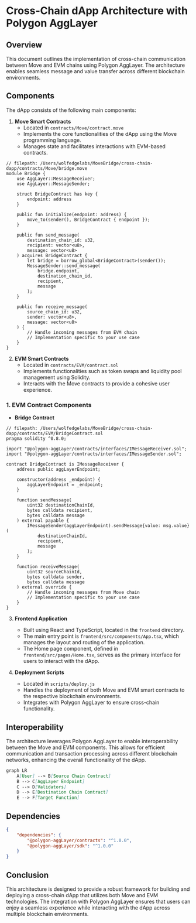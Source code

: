 # Cross-Chain dApp Architecture with Polygon AggLayer

## Overview
This document outlines the implementation of cross-chain communication between Move and EVM chains using Polygon AggLayer. The architecture enables seamless message and value transfer across different blockchain environments.

## Components
The dApp consists of the following main components:

1. **Move Smart Contracts**
   - Located in `contracts/Move/contract.move`
   - Implements the core functionalities of the dApp using the Move programming language.
   - Manages state and facilitates interactions with EVM-based contracts.

```move
// filepath: /Users/wolfedgelabs/MoveBridge/cross-chain-dapp/contracts/Move/bridge.move
module Bridge {
    use AggLayer::MessageReceiver;
    use AggLayer::MessageSender;

    struct BridgeContract has key {
        endpoint: address
    }

    public fun initialize(endpoint: address) {
        move_to(sender(), BridgeContract { endpoint });
    }

    public fun send_message(
        destination_chain_id: u32,
        recipient: vector<u8>,
        message: vector<u8>
    ) acquires BridgeContract {
        let bridge = borrow_global<BridgeContract>(sender());
        MessageSender::send_message(
            bridge.endpoint,
            destination_chain_id,
            recipient,
            message
        );
    }

    public fun receive_message(
        source_chain_id: u32,
        sender: vector<u8>,
        message: vector<u8>
    ) {
        // Handle incoming messages from EVM chain
        // Implementation specific to your use case
    }
}
```

2. **EVM Smart Contracts**
   - Located in `contracts/EVM/contract.sol`
   - Implements functionalities such as token swaps and liquidity pool management using Solidity.
   - Interacts with the Move contracts to provide a cohesive user experience.

### 1. EVM Contract Components
- **Bridge Contract**
```solidity
// filepath: /Users/wolfedgelabs/MoveBridge/cross-chain-dapp/contracts/EVM/BridgeContract.sol
pragma solidity ^0.8.0;

import "@polygon-aggLayer/contracts/interfaces/IMessageReceiver.sol";
import "@polygon-aggLayer/contracts/interfaces/IMessageSender.sol";

contract BridgeContract is IMessageReceiver {
    address public aggLayerEndpoint;
    
    constructor(address _endpoint) {
        aggLayerEndpoint = _endpoint;
    }

    function sendMessage(
        uint32 destinationChainId,
        bytes calldata recipient,
        bytes calldata message
    ) external payable {
        IMessageSender(aggLayerEndpoint).sendMessage{value: msg.value}(
            destinationChainId,
            recipient,
            message
        );
    }

    function receiveMessage(
        uint32 sourceChainId,
        bytes calldata sender,
        bytes calldata message
    ) external override {
        // Handle incoming messages from Move chain
        // Implementation specific to your use case
    }
}
```

3. **Frontend Application**
   - Built using React and TypeScript, located in the `frontend` directory.
   - The main entry point is `frontend/src/components/App.tsx`, which manages the layout and routing of the application.
   - The Home page component, defined in `frontend/src/pages/Home.tsx`, serves as the primary interface for users to interact with the dApp.

4. **Deployment Scripts**
   - Located in `scripts/deploy.js`
   - Handles the deployment of both Move and EVM smart contracts to the respective blockchain environments.
   - Integrates with Polygon AggLayer to ensure cross-chain functionality.

## Interoperability
The architecture leverages Polygon AggLayer to enable interoperability between the Move and EVM components. This allows for efficient communication and transaction processing across different blockchain networks, enhancing the overall functionality of the dApp.

```markdown
graph LR
    A[User] --> B[Source Chain Contract]
    B --> C[AggLayer Endpoint]
    C --> D[Validators]
    D --> E[Destination Chain Contract]
    E --> F[Target Function]
```

## Dependencies
```json
{
    "dependencies": {
        "@polygon-aggLayer/contracts": "^1.0.0",
        "@polygon-aggLayer/sdk": "^1.0.0"
    }
}
```

## Conclusion
This architecture is designed to provide a robust framework for building and deploying a cross-chain dApp that utilizes both Move and EVM technologies. The integration with Polygon AggLayer ensures that users can enjoy a seamless experience while interacting with the dApp across multiple blockchain environments.